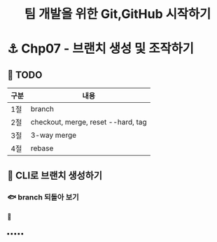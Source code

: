 <div style="text-align:center">
<span style=";font-weight:bold;font-size:2em">팀 개발을 위한 Git,GitHub 시작하기</span>
</div>





# :anchor: Chp07 - 브랜치 생성 및 조작하기



##  :trident: TODO

| 구분 | 내용                                  |
| ---- | ------------------------------------- |
| 1절  | branch                                |
| 2절  | checkout,  merge,  reset --hard,  tag |
| 3절  | 3-way merge                           |
| 4절  | rebase                                |





 

## :ocean: CLI로 브랜치 생성하기





### :fish: branch 되돌아 보기





#### :sushi: 







<img src="" alt="" style="border:2px solid;" />

<img src="" alt="" style="border:2px solid;" />

<img src="" alt="" style="border:2px solid;" />

<img src="" alt="" style="border:2px solid;" />

<img src="" alt="" style="border:2px solid;" />





